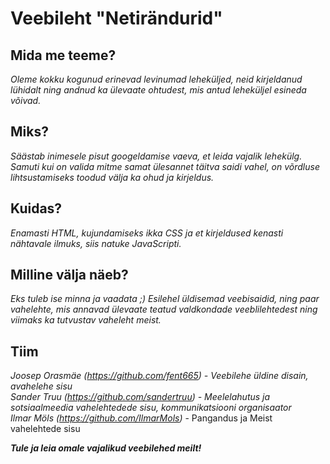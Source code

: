 # Veebileht "Netirändurid"

## Mida me teeme?
*Oleme kokku kogunud erinevad levinumad leheküljed, neid kirjeldanud lühidalt ning andnud ka ülevaate ohtudest, mis antud leheküljel
esineda võivad.*

## Miks?
*Säästab inimesele pisut googeldamise vaeva, et leida vajalik lehekülg. Samuti kui on valida mitme samat ülesannet täitva saidi vahel,
on võrdluse lihtsustamiseks toodud välja ka ohud ja kirjeldus.*

## Kuidas?
*Enamasti HTML, kujundamiseks ikka CSS ja et kirjeldused kenasti nähtavale ilmuks, siis natuke JavaScripti.*

## Milline välja näeb?
*Eks tuleb ise minna ja vaadata ;) Esilehel üldisemad veebisaidid, ning paar vahelehte, mis annavad ülevaate teatud valdkondade 
veeblilehtedest ning viimaks ka tutvustav vaheleht meist.*

## Tiim
*Joosep Orasmäe (https://github.com/fent665) - Veebilehe üldine disain, avahelehe sisu  
Sander Truu (https://github.com/sandertruu) - Meelelahutus ja sotsiaalmeedia vahelehtedede sisu, kommunikatsiooni organisaator  
Ilmar Möls (https://github.com/IlmarMols)* - Pangandus ja Meist vahelehtede sisu

***Tule ja leia omale vajalikud veebilehed meilt!***
